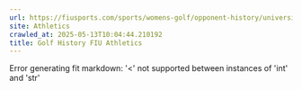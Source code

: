 ```yaml
---
url: https://fiusports.com/sports/womens-golf/opponent-history/university-of-north-carolina/492
site: Athletics
crawled_at: 2025-05-13T10:04:44.210192
title: Golf History FIU Athletics
---
```


Error generating fit markdown: '<' not supported between instances of 'int' and 'str'